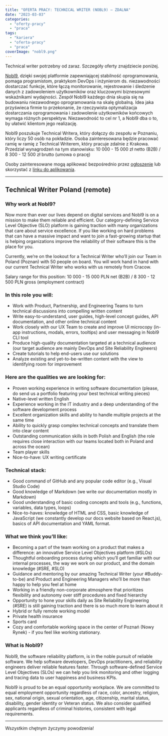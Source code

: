 ```yaml
---
title: "OFERTA PRACY: TECHNICAL WRITER (NOBL9) – ZDALNA"
date: "2023-03-03"
categories:
  - "oferty-pracy"
  - "praca"
tags:
  - "kariera"
  - "oferta-pracy"
  - "praca"
coverImage: "nobl9.png"
---
```


Technical writer potrzebny od zaraz. Szczegóły oferty znajdziecie poniżej.

[Nobl9](https://www.nobl9.com/), dzięki swojej platformie zapewniającej stabilność oprogramowania, pomaga programistom, praktykom DevOps i inżynierom ds. niezawodności dostarczać funkcje, które łączą monitorowanie, rejestrowanie i śledzenie danych z zadowoleniem użytkowników oraz kluczowymi biznesowymi wskaźnikami wydajności. Zespół Nobl9 każdego dnia skupia się na budowaniu niezawodnego oprogramowania na skalę globalną. Idea jaka przyświeca firmie to przekonanie, że rzeczywista optymalizacja dostarczania oprogramowania i zadowolenie użytkowników końcowych wymaga różnych perspektyw. Niezawodność to cel nr 1, a Nobl9 dba o to, by ułatwić klientom jego realizację.

Nobl9 poszukuje Technical Writera, który dołączy do zespołu w Poznaniu, który liczy 50 osób na pokładzie. Osoba zainteresowana będzie pracować ramię w ramię z Technical Writerem, który pracuje zdalnie z Krakowa. Przedział wynagrodzeń na tym stanowisku: 10 000 - 15 000 zł netto (B2B) / 8 300 - 12 500 zł brutto (umowa o pracę)

Osoby zainteresowane mogą aplikować bezpośrednio przez [ogłoszenie](https://boards.greenhouse.io/nobl9/jobs/4537369003) lub skorzystać z [linku do aplikowania](https://grnh.se/5265c9c93us).

---

## Technical Writer Poland (remote)

### Why work at Nobl9?

Now more than ever our lives depend on digital services and Nobl9 is on a mission to make them reliable and efficient. Our category-defining Service Level Objective (SLO) platform is gaining traction with many organizations that care about service excellence. If you like working on hard problems that can have a massive impact and want to join a fast-growing startup that is helping organizations improve the reliability of their software this is the place for you.

Currently, we’re on the lookout for a Technical Writer who’ll join our Team in Poland (Poznan) with 50 people on board. You will work hand in hand with our current Technical Writer who works with us remotely from Cracow.

Salary range for this position: 10 000 - 15 000 PLN net (B2B) / 8 300 - 12 500 PLN gross (employment contract)

### In this role you will:

- Work with Product, Partnership, and Engineering Teams to turn technical discussions into compelling written content
- Write easy-to-understand, user guides, high-level concept guides, API documentation, and other online technical content
- Work closely with our UX Team to create and improve UI microcopy (in-app instructions, modals, errors, tooltips) and user messaging in Nobl9 CLI tool
- Produce high-quality documentation targeted at a technical audience (our target audience are mainly DevOps and Site Reliability Engineers)
- Create tutorials to help end-users use our solutions
- Analyze existing and yet-to-be-written content with the view to identifying room for improvement

### Here are the qualities we are looking for:

- Proven working experience in writing software documentation (please, do send us a portfolio featuring your best technical writing pieces)
- Native-level written English
- Experience working in the IT industry and a deep understanding of the software development process
- Excellent organization skills and ability to handle multiple projects at the same time
- Ability to quickly grasp complex technical concepts and translate them into clear content
- Outstanding communication skills in both Polish and English (the role requires close interaction with our teams located both in Poland and across the ocean)
- Team player skills
- Nice-to-have: UX writing certificate

### Technical stack:

- Good command of GitHub and any popular code editor (e.g., Visual Studio Code)
- Good knowledge of Markdown (we write our documentation mostly in Markdown)
- Good understanding of basic coding concepts and tools (e.g., functions, variables, data types, loops)
- Nice-to-haves: knowledge of HTML and CSS, basic knowledge of JavaScript (we constantly develop our docs website based on React.js), basics of API documentation and YAML format.

### What we think you’ll like:

- Becoming a part of the team working on a product that makes a difference: an innovative Service Level Objectives platform (#SLOs)
- Thoughtful onboarding process during which you’ll get familiar with our internal processes, the way we work on our product, and the domain knowledge (#SRE, #SLO)
- Guidance and mentoring by our amazing Technical Writer (your #Buddy-to-be) and Product and Engineering Managers who’ll be more than happy to help you feel at home
- Working in a friendly non-corporate atmosphere that prioritizes flexibility and autonomy over stiff procedures and fixed hierarchy
- Opportunity to hone your skills daily as Site Reliability Engineering (#SRE) is still gaining traction and there is so much more to learn about it
- Hybrid or fully remote working model
- Private health insurance
- Sports card
- Cozy and comfortable working space in the center of Poznań (Nowy Rynek) - if you feel like working stationary.

### What is Nobl9?

Nobl9, the software reliability platform, is in the noble pursuit of reliable software. We help software developers, DevOps practitioners, and reliability engineers deliver reliable features faster. Through software-defined Service Level Objectives (SLOs) we can help you link monitoring and other logging and tracing data to user happiness and business KPIs.

Nobl9 is proud to be an equal opportunity workplace. We are committed to equal employment opportunity regardless of race, color, ancestry, religion, sex, national origin, sexual orientation, age, citizenship, marital status, disability, gender identity or Veteran status. We also consider qualified applicants regardless of criminal histories, consistent with legal requirements.

---

Wszystkim chętnym życzymy powodzenia!
